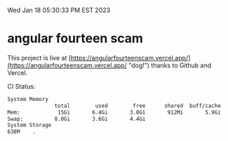 Wed Jan 18 05:30:33 PM EST 2023

# angular fourteen scam


This project is live at [https://angularfourteenscam.vercel.app/](https://angularfourteenscam.vercel.app/ "dog!") thanks to Github and Vercel.

CI Status: 

```bash
System Memory
               total        used        free      shared  buff/cache   available
Mem:            15Gi       6.4Gi       3.0Gi       912Mi       5.9Gi       7.7Gi
Swap:          8.0Gi       3.6Gi       4.4Gi
System Storage
638M	.
